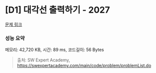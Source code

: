 # [D1] 대각선 출력하기 - 2027 

[문제 링크](https://swexpertacademy.com/main/code/problem/problemDetail.do?contestProbId=AV5QFuZ6As0DFAUq) 

### 성능 요약

메모리: 42,720 KB, 시간: 89 ms, 코드길이: 56 Bytes



> 출처: SW Expert Academy, https://swexpertacademy.com/main/code/problem/problemList.do